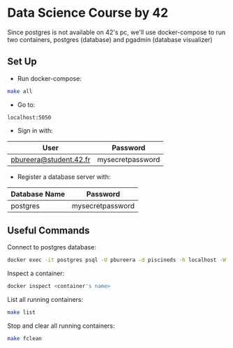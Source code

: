 # Data Science Course by 42

Since postgres is not available on 42's pc, we'll use docker-compose to run two containers, postgres (database) and pgadmin (database visualizer)

## Set Up

- Run docker-compose:
```bash
make all
```

- Go to:
```
localhost:5050
```

- Sign in with:

| User                   | Password         |
|------------------------|------------------|
| pbureera@student.42.fr | mysecretpassword |

- Register a database server with:

| Database Name | Password         |
|---------------|------------------|
| postgres      | mysecretpassword |

## Useful Commands

Connect to postgres database:
```bash
docker exec -it postgres psql -U pbureera -d piscineds -h localhost -W
```

Inspect a container:
```bash
docker inspect <container's name>
```

List all running containers:
```bash
make list
```

Stop and clear all running containers:
```bash
make fclean
```
